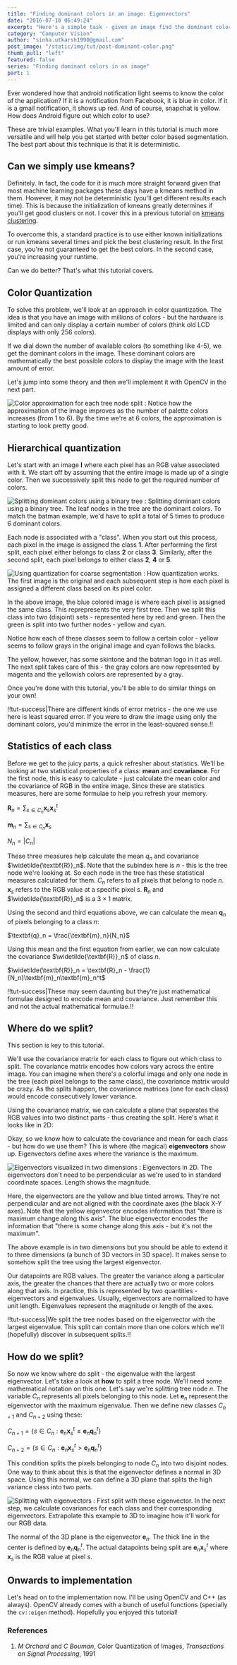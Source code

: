 ```yaml
---
title: "Finding dominant colors in an image: Eigenvectors"
date: "2016-07-10 06:49:24"
excerpt: "Here's a simple task - given an image find the dominant colors in the image. I'll walk you through a lesser known technique that does not use kmeans."
category: "Computer Vision"
author: "sinha.utkarsh1990@gmail.com"
post_image: "/static/img/tut/post-dominant-color.png"
thumb_pull: "left"
featured: false
series: "Finding dominant colors in an image"
part: 1
---
```


Ever wondered how that android notification light seems to know the color of the application? If it is a notification from Facebook, it is blue in color. If it is a gmail notification, it shows up red. And of course, snapchat is yellow. How does Android figure out which color to use?

These are trivial examples. What you'll learn in this tutorial is much more versatile and will help you get started with better color based segmentation. The best part about this technique is that it is deterministic.

## Can we simply use kmeans?
Definitely. In fact, the code for it is much more straight forward given that most machine learning packages these days have a kmeans method in them. However, it may not be deterministic (you'll get different results each time). This is because the initialization of kmeans greatly determines if you'll get good clusters or not. I cover this in a previous tutorial on [kmeans clustering](/tutorials/kmeans-clustering/).

To overcome this, a standard practice is to use either known initializations or run kmeans several times and pick the best clustering result. In the first case, you're not guaranteed to get the best colors. In the second case, you're increasing your runtime.

Can we do better? That's what this tutorial covers.

## Color Quantization
To solve this problem, we'll look at an approach in color quantization. The idea is that you have an image with millions of colors - but the hardware is limited and can only display a certain number of colors (think old LCD displays with only 256 colors).

If we dial down the number of available colors (to something like 4-5), we get the dominant colors in the image. These dominant colors are mathematically the best possible colors to display the image with the least amount of error.

Let's jump into some theory and then we'll implement it with OpenCV in the next part.


![Color approximation for each tree node split](/static/img/tut/dominant-color-quantization-approx.png)
: Notice how the approximation of the image improves as the number of palette colors increases (from 1 to 6). By the time we're at 6 colors, the approximation is starting to look pretty good.

## Hierarchical quantization
Let's start with an image $\textbf{I}$ where each pixel has an RGB value associated with it. We start off by assuming that the entire image is made up of a single color. Then we successively split this node to get the required number of colors.

![Splitting dominant colors using a binary tree](/static/img/tut/dominant-color-quantization.png)
: Splitting dominant colors using a binary tree. The leaf nodes in the tree are the dominant colors. To match the batman example, we'd have to split a total of 5 times to produce 6 dominant colors.

Each node is associated with a "class". When you start out this process, each pixel in the image is assigned the class **1**. After performing the first split, each pixel either belongs to class **2** or class **3**. Similarly, after the second split, each pixel belongs to either class **2**, **4** or **5**.

![Using quantization for coarse segmentation](/static/img/tut/dominant-color-segmentation.png)
: How quantization works. The first image is the original and each subsequent step is how each pixel is assigned a different class based on its pixel color.

In the above image, the blue colored image is where each pixel is assigned the same class. This reprepresents the very first tree. Then we split this class into two (disjoint) sets - represented here by red and green. Then the green is split into two further nodes - yellow and cyan.

Notice how each of these classes seem to follow a certain color - yellow seems to follow grays in the original image and cyan follows the blacks.

The yellow, however, has some skintone and the batman logo in it as well. The next split takes care of this - the gray colors are now represented by magenta and the yellowish colors are represented by a gray.

Once you're done with this tutorial, you'll be able to do similar things on your own!


!!tut-success|There are different kinds of error metrics - the one we use here is least squared error. If you were to draw the image using only the dominant colors, you'd minimize the error in the least-squared sense.!!


## Statistics of each class
Before we get to the juicy parts, a quick refresher about statistics. We'll be looking at two statistical properties of a class: __mean__ and __covariance__. For the first node, this is easy to calculate - just calculate the mean color and the covariance of RGB in the entire image. Since these are statistics measures, here are some formulae to help you refresh your memory.

$\textbf{R}_n = \sum_{s \in C_n} \textbf{x}_s\textbf{x}_s^{t}$

$\textbf{m}_n = \sum_{s \in C_n} \textbf{x}_s$

$N_n = |C_n|$

These three measures help calculate the mean $q_n$ and covariance $\widetilde{\textbf{R}}_n$. Note that the subindex here is $n$ - this is the tree node we're looking at. So each node in the tree has these statistical measures calculated for them. $C_n$ refers to all pixels that belong to node $n$. $\textbf{x}_s$ refers to the RGB value at a specific pixel $s$. $\textbf{R}_n$ and $\widetilde{\textbf{R}}_n$ is a $3\times 1$ matrix.

Using the second and third equations above, we can calculate the mean $\textbf{q}_n$ of pixels belonging to a class $n$:

$\textbf{q}_n = \frac{\textbf{m}_n}{N_n}$

Using this mean and the first equation from earlier, we can now calculate the covariance $\widetilde{\textbf{R}}_n$ of class $n$.

$\widetilde{\textbf{R}}_n = \textbf{R}_n - \frac{1}{N_n}\textbf{m}_n\textbf{m}_n^t$

!!tut-success|These may seem daunting but they're just mathematical formulae designed to encode mean and covariance. Just remember this and not the actual mathematical formulae.!!

## Where do we split?
This section is key to this tutorial.

We'll use the covariance matrix for each class to figure out which class to split. The covariance matrix encodes how colors vary across the entire image. You can imagine when there's a colorful image and only one node in the tree (each pixel belongs to the same class), the covariance matrix would be crazy. As the splits happen, the covariance matrices (one for each class) would encode consecutively lower variance.

Using the covariance matrix, we can calculate a plane that separates the RGB values into two distinct parts - thus creating the split. Here's what it looks like in 2D:

Okay, so we know how to calculate the covariance and mean for each class - but how do we use them? This is where (the magical) **eigenvectors** show up. Eigenvectors define axes where the variance is the maximum.

![Eigenvectors visualized in two dimensions](/static/img/tut/eigenvectors.png)
: Eigenvectors in 2D. The eigenvectors don't need to be perpendicular as we're used to in standard coordinate spaces. Length shows the magnitude.

Here, the eigenvectors are the yellow and blue tinted arrows. They're not perpendicular and are not aligned with the coordinate axes (the black X-Y axes). Note that the yellow eigenvector encodes information that "there is maximum change along this axis". The blue eigenvector encodes the information that "there is some change along this axis - but it's not the maximum".

The above example is in two dimensions but you should be able to extend it to three dimensions (a bunch of 3D vectors in 3D space). It makes sense to somehow split the tree using the largest eigenvector.

Our datapoints are RGB values. The greater the variance along a particular axis, the greater the chances that there are actually two or more colors along that axis. In practice, this is represented by two quantities - eigenvectors and eigenvalues. Usually, eigenvectors are normalized to have unit length. Eigenvalues represent the magnitude or length of the axes.

!!tut-success|We split the tree nodes based on the eigenvector with the largest eigenvalue. This split can contain more than one colors which we'll (hopefully) discover in subsequent splits.!!

## How do we split?
So now we know where do split - the eigenvalue with the largest eigenvector. Let's take a look at **how** to split a tree node. We'll need some mathematical notation on this one. Let's say we're splitting tree node $n$. The variable $C_n$ represents all pixels belonging to this node. Let $\textbf{e}_n$ represent the eigenvector with the maximum eigenvalue. Then we define new classes $C_{n+1}$ and $C_{n+2}$ using these:

$C_{n+1} = \{ s \in C_n : \textbf{e}_n\textbf{x}_s^{t} \le \textbf{e}_n\textbf{q}_n^t\}$

$C_{n+2} = \{ s \in C_n : \textbf{e}_n\textbf{x}_s^{t} > \textbf{e}_n\textbf{q}_n^t\}$

This condition splits the pixels belonging to node $C_n$ into two disjoint nodes. One way to think about this is that the eigenvector defines a normal in 3D space. Using this normal, we can define a 3D plane that splits the high variance class into two parts.

![Splitting with eigenvectors](/static/img/tut/eigenvector-split.png)
: First split with these eigenvector. In the next step, we calculate covariances for each class and their corresponding eigenvectors. Extrapolate this example to 3D to imagine how it'll work for our RGB data.

The normal of the 3D plane is the eigenvector $\textbf{e}_n$. The thick line in the center is defined by $\textbf{e}_n\textbf{q}_n^t$. The actual datapoints being split are $\textbf{e}_n\textbf{x}_s^t$ where $\textbf{x}_s$ is the RGB value at pixel $s$.

## Onwards to implementation
Let's head on to the implementation now. I'll be using OpenCV and C++ (as always). OpenCV already comes with a bunch of useful functions (specially the `cv::eigen` method). Hopefully you enjoyed this tutorial!

### References
1. _M Orchard_ and _C Bouman_, Color Quantization of Images, _Transactions on Signal Processing_, 1991

